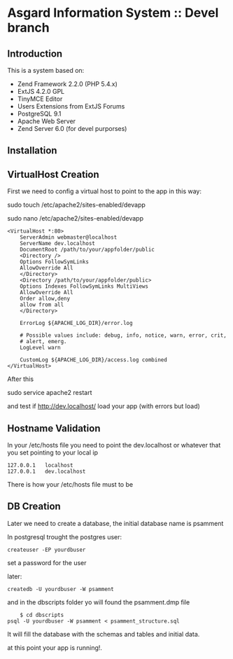 Asgard Information System :: Devel branch
=========================================

Introduction
------------
This is a system based on:

- Zend Framework 2.2.0 (PHP 5.4.x)
- ExtJS 4.2.0 GPL
- TinyMCE Editor
- Users Extensions from ExtJS Forums
- PostgreSQL 9.1
- Apache Web Server
- Zend Server 6.0 (for devel purporses)

Installation
------------


VirtualHost Creation
--------------------

First we need to config a virtual host to point to the app in this way:

sudo touch /etc/apache2/sites-enabled/devapp

sudo nano /etc/apache2/sites-enabled/devapp

	<VirtualHost *:80>
        ServerAdmin webmaster@localhost
        ServerName dev.localhost
        DocumentRoot /path/to/your/appfolder/public
        <Directory />
        Options FollowSymLinks
        AllowOverride All
        </Directory>
        <Directory /path/to/your/appfolder/public>
        Options Indexes FollowSymLinks MultiViews
        AllowOverride All
        Order allow,deny
        allow from all
        </Directory>

        ErrorLog ${APACHE_LOG_DIR}/error.log

        # Possible values include: debug, info, notice, warn, error, crit,
        # alert, emerg.
        LogLevel warn

        CustomLog ${APACHE_LOG_DIR}/access.log combined
	</VirtualHost>

After this

sudo service apache2 restart

and test if http://dev.localhost/ load your app (with errors but load)

Hostname Validation
-------------------

In your /etc/hosts file you need to point the dev.localhost or whatever that you set pointing to your local ip


	127.0.0.1	localhost
	127.0.0.1	dev.localhost

There is how your /etc/hosts file must to be


DB Creation
-----------

Later we need to create a database, the initial database name is psamment

In postgresql trought the postgres user:

	createuser -EP yourdbuser

set a password for the user


later:

	createdb -U yourdbuser -W psamment 

and in the dbscripts folder yo will found the psamment.dmp file

        $ cd dbscripts
	psql -U yourdbuser -W psamment < psamment_structure.sql

It will fill the database with the schemas and tables and initial data.

at this point your app is running!.




